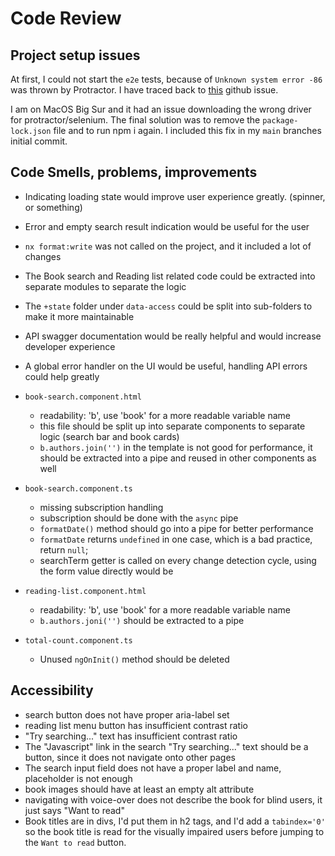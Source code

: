 # Code Review

## Project setup issues

At first, I could not start the `e2e` tests, because of `Unknown system error -86` was thrown by Protractor. I have traced back to [this](https://github.com/angular/protractor/issues/5486) github issue.

I am on MacOS Big Sur and it had an issue downloading the wrong driver for protractor/selenium. The final solution was to remove the `package-lock.json` file and to run npm i again. I included this fix in my `main` branches initial commit.

## Code Smells, problems, improvements

- Indicating loading state would improve user experience greatly. (spinner, or something)
- Error and empty search result indication would be useful for the user
- `nx format:write` was not called on the project, and it included a lot of changes
- The Book search and Reading list related code could be extracted into separate modules to separate the logic
- The `+state` folder under `data-access` could be split into sub-folders to make it more maintainable
- API swagger documentation would be really helpful and would increase developer experience
- A global error handler on the UI would be useful, handling API errors could help greatly

- `book-search.component.html`
  - readability: 'b', use 'book' for a more readable variable name
  - this file should be split up into separate components to separate logic (search bar and book cards)
  - `b.authors.join('')` in the template is not good for performance, it should be extracted into a pipe and reused in other components as well
- `book-search.component.ts`
  - missing subscription handling
  - subscription should be done with the `async` pipe
  - `formatDate()` method should go into a pipe for better performance
  - `formatDate` returns `undefined` in one case, which is a bad practice, return `null`;
  - searchTerm getter is called on every change detection cycle, using the form value directly would be
- `reading-list.component.html`
  - readability: 'b', use 'book' for a more readable variable name
  - `b.authors.joni('')` should be extracted to a pipe
- `total-count.component.ts`
  - Unused `ngOnInit()` method should be deleted

## Accessibility

- search button does not have proper aria-label set
- reading list menu button has insufficient contrast ratio
- "Try searching..." text has insufficient contrast ratio
- The "Javascript" link in the search "Try searching..." text should be a button, since it does not navigate onto other pages
- The search input field does not have a proper label and name, placeholder is not enough
- book images should have at least an empty alt attribute
- navigating with voice-over does not describe the book for blind users, it just says "Want to read"
- Book titles are in divs, I'd put them in h2 tags, and I'd add a `tabindex='0'` so the book title is read for the visually impaired users before jumping to the `Want to read` button.
